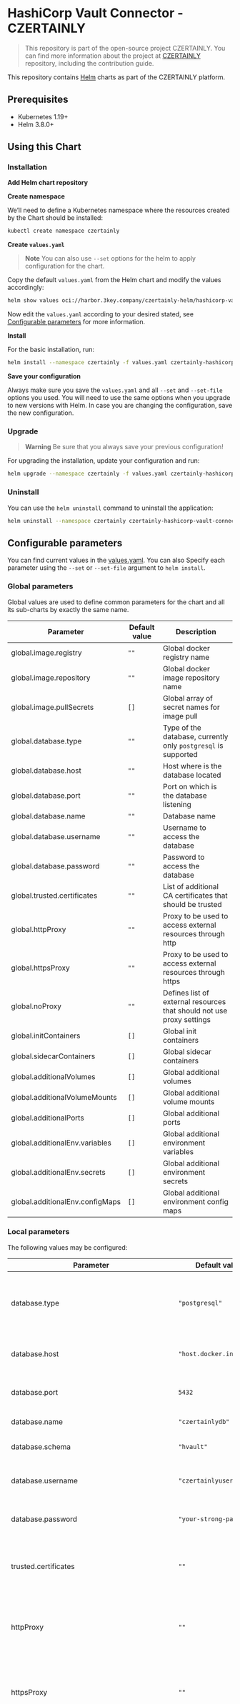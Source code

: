# HashiCorp Vault Connector - CZERTAINLY

> This repository is part of the open-source project CZERTAINLY. You can find more information about the project at [CZERTAINLY](https://github.com/CZERTAINLY/CZERTAINLY) repository, including the contribution guide.

This repository contains [Helm](https://helm.sh/) charts as part of the CZERTAINLY platform.

## Prerequisites
- Kubernetes 1.19+
- Helm 3.8.0+

## Using this Chart

### Installation

**Add Helm chart repository**

**Create namespace**

We’ll need to define a Kubernetes namespace where the resources created by the Chart should be installed:
```bash
kubectl create namespace czertainly
```

**Create `values.yaml`**

> **Note**
> You can also use `--set` options for the helm to apply configuration for the chart.

Copy the default `values.yaml` from the Helm chart and modify the values accordingly:
```bash
helm show values oci://harbor.3key.company/czertainly-helm/hashicorp-vault-connector > values.yaml
```
Now edit the `values.yaml` according to your desired stated, see [Configurable parameters](#configurable-parameters) for more information.

**Install**

For the basic installation, run:
```bash
helm install --namespace czertainly -f values.yaml czertainly-hashicorp-vault-connector oci://harbor.3key.company/czertainly-helm/hashicorp-vault-connector
```

**Save your configuration**

Always make sure you save the `values.yaml` and all `--set` and `--set-file` options you used. You will need to use the same options when you upgrade to new versions with Helm. In case you are changing the configuration, save the new configuration.

### Upgrade

> **Warning**
> Be sure that you always save your previous configuration!

For upgrading the installation, update your configuration and run:
```bash
helm upgrade --namespace czertainly -f values.yaml czertainly-hashicorp-vault-connector oci://harbor.3key.company/czertainly-helm/hashicorp-vault-connector
```

### Uninstall

You can use the `helm uninstall` command to uninstall the application:
```bash
helm uninstall --namespace czertainly czertainly-hashicorp-vault-connector
```

## Configurable parameters

You can find current values in the [values.yaml](values.yaml).
You can also Specify each parameter using the `--set` or `--set-file` argument to `helm install`.

### Global parameters

Global values are used to define common parameters for the chart and all its sub-charts by exactly the same name.

| Parameter                       | Default value | Description                                                           |
|---------------------------------|---------------|-----------------------------------------------------------------------|
| global.image.registry           | `""`          | Global docker registry name                                           |
| global.image.repository         | `""`          | Global docker image repository name                                   |
| global.image.pullSecrets        | `[]`          | Global array of secret names for image pull                           |
| global.database.type            | `""`          | Type of the database, currently only `postgresql` is supported        |
| global.database.host            | `""`          | Host where is the database located                                    |
| global.database.port            | `""`          | Port on which is the database listening                               |
| global.database.name            | `""`          | Database name                                                         |
| global.database.username        | `""`          | Username to access the database                                       |
| global.database.password        | `""`          | Password to access the database                                       |
| global.trusted.certificates     | `""`          | List of additional CA certificates that should be trusted             |
| global.httpProxy                | `""`          | Proxy to be used to access external resources through http            |
| global.httpsProxy               | `""`          | Proxy to be used to access external resources through https           |
| global.noProxy                  | `""`          | Defines list of external resources that should not use proxy settings |
| global.initContainers           | `[]`          | Global init containers                                                |
| global.sidecarContainers        | `[]`          | Global sidecar containers                                             |
| global.additionalVolumes        | `[]`          | Global additional volumes                                             |
| global.additionalVolumeMounts   | `[]`          | Global additional volume mounts                                       |
| global.additionalPorts          | `[]`          | Global additional ports                                               |
| global.additionalEnv.variables  | `[]`          | Global additional environment variables                               |
| global.additionalEnv.secrets    | `[]`          | Global additional environment secrets                                 |
| global.additionalEnv.configMaps | `[]`          | Global additional environment config maps                             |

### Local parameters

The following values may be configured:

| Parameter                                    | Default value                          | Description                                                           |
|----------------------------------------------|----------------------------------------|-----------------------------------------------------------------------|
| database.type                                | `"postgresql"`                         | Type of the database, currently only `postgresql` is supported        |
| database.host                                | `"host.docker.internal"`               | Host where is the database located                                    |
| database.port                                | `5432`                                 | Port on which is the database listening                               |
| database.name                                | `"czertainlydb"`                       | Database name                                                         |
| database.schema                              | `"hvault"`                             | Database schema name                                                  |
| database.username                            | `"czertainlyuser"`                     | Username to access the database                                       |
| database.password                            | `"your-strong-password"`               | Password to access the database                                       |
| trusted.certificates                         | `""`                                   | List of additional CA certificates that should be trusted             |
| httpProxy                                    | `""`                                   | Proxy to be used to access external resources through http            |
| httpsProxy                                   | `""`                                   | Proxy to be used to access external resources through https           |
| httpProxy                                    | `""`                                   | Defines list of external resources that should not use proxy settings |
| image.registry                               | `docker.io`                            | Docker registry name for the image                                    |
| image.repository                             | `czertainly`                           | Docker image repository name                                          |
| image.name                                   | `czertainly-hashicorp-vault-connector` | Docker image name                                                     |
| image.tag                                    | `1.1.1`                                | Docker image tag                                                      |
| image.digest                                 | `""`                                   | Docker image digest, will override tag if specified                   |
| image.pullPolicy                             | `IfNotPresent`                         | Image pull policy                                                     |
| image.pullSecrets                            | `[]`                                   | Array of secret names for image pull                                  |
| image.securityContext.runAsNonRoot           | `true`                                 | Run the container as non-root user                                    |
| image.securityContext.runAsUser              | `10001`                                | User ID for the container                                             |
| image.securityContext.readOnlyRootFilesystem | `true`                                 | Run the container with read-only root filesystem                      |
| image.resources                              | `{}`                                   | The resources for the container                                       |
| podSecurityContext                           | `{}`                                   | Pod security context                                                  |
| logging.level                                | `"INFO"`                               | Allowed values are `"INFO"`, `"DEBUG"`, `"WARN"`, `"TRACE"`           |
| service.type                                 | `"ClusterIP"`                          | Type of the service that is exposed                                   |
| service.port                                 | `8080`                                 | Port number of the exposed service                                    |

#### Customization parameters

| Parameter                | Default value | Description                        |
|--------------------------|---------------|------------------------------------|
| initContainers           | `[]`          | Init containers                    |
| sidecarContainers        | `[]`          | Sidecar containers                 |
| additionalVolumes        | `[]`          | Additional volumes                 |
| additionalVolumeMounts   | `[]`          | Additional volume mounts           |
| additionalPorts          | `[]`          | Additional ports                   |
| additionalEnv.variables  | `[]`          | Additional environment variables   |
| additionalEnv.secrets    | `[]`          | Additional environment secrets     |
| additionalEnv.configMaps | `[]`          | Additional environment config maps |

#### Probes parameters

For mode details about probes, see the [Kubernetes documentation](https://kubernetes.io/docs/tasks/configure-pod-container/configure-liveness-readiness-startup-probes/).

| Parameter                                  | Default value | Description                                                                        |
|--------------------------------------------|---------------|------------------------------------------------------------------------------------|
| image.probes.liveness.enabled              | `false`       | Enable/disable liveness probe                                                      |
| image.probes.liveness.custom               | `{}`          | Custom liveness probe command. When defined, it will override the default command  |
| image.probes.liveness.initialDelaySeconds  | `20`          | Initial delay seconds for liveness probe                                           |
| image.probes.liveness.timeoutSeconds       | `5`           | Timeout seconds for liveness probe                                                 |
| image.probes.liveness.periodSeconds        | `10`          | Period seconds for liveness probe                                                  |
| image.probes.liveness.successThreshold     | `1`           | Success threshold for liveness probe                                               |
| image.probes.liveness.failureThreshold     | `3`           | Failure threshold for liveness probe                                               |
| image.probes.readiness.enabled             | `true`        | Enable/disable readiness probe                                                     |
| image.probes.readiness.custom              | `{}`          | Custom readiness probe command. When defined, it will override the default command |
| image.probes.readiness.initialDelaySeconds | `20`          | Initial delay seconds for readiness probe                                          |
| image.probes.readiness.timeoutSeconds      | `5`           | Timeout seconds for readiness probe                                                |
| image.probes.readiness.periodSeconds       | `10`          | Period seconds for readiness probe                                                 |
| image.probes.readiness.successThreshold    | `1`           | Success threshold for readiness probe                                              |
| image.probes.readiness.failureThreshold    | `3`           | Failure threshold for readiness probe                                              |
| image.probes.startup.enabled               | `true`        | Enable/disable startup probe                                                       |
| image.probes.startup.custom                | `{}`          | Custom startup probe command. When defined, it will override the default command   |
| image.probes.startup.initialDelaySeconds   | `15`          | Initial delay seconds for startup probe                                            |
| image.probes.startup.timeoutSeconds        | `5`           | Timeout seconds for startup probe                                                  |
| image.probes.startup.periodSeconds         | `10`          | Period seconds for startup probe                                                   |
| image.probes.startup.successThreshold      | `1`           | Success threshold for startup probe                                                |
| image.probes.startup.failureThreshold      | `45`          | Failure threshold for startup probe                                                |

### Additional parameters

Additional parameters may be found in the [values.yaml](values.yaml) and dependencies.
See dependent charts for the description of available parameters.